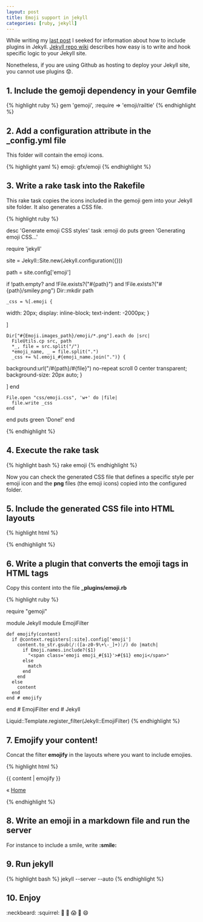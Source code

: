 ```yaml
---
layout: post
title: Emoji support in jekyll
categories: [ruby, jekyll]
---
```


While writing my [last post](/2012/10/28/css-changes/) I seeked for information about how to include plugins in Jekyll. [Jekyll repo wiki](https://github.com/mojombo/jekyll/wiki/Plugins) describes how easy is to write and hook specific logic to your Jekyll site.

Nonetheless, if you are using Github as hosting to deploy your Jekyll site, you cannot use plugins :worried:.

## 1. Include the **gemoji** dependency in your Gemfile

{% highlight ruby %}
gem 'gemoji', :require => 'emoji/railtie'
{% endhighlight %}

## 2. Add a configuration attribute in the **_config.yml** file

This folder will contain the emoji icons.

{% highlight yaml %}
emoji:    gfx/emoji
{% endhighlight %}

## 3. Write a rake task into the Rakefile

This rake task copies the icons included in the gemoji gem into your Jekyll site folder. It also generates a CSS file.

{% highlight ruby %}

desc 'Generate emoji CSS styles'
task :emoji do
  puts green 'Generating emoji CSS...'

  require 'jekyll'

  site = Jekyll::Site.new(Jekyll.configuration({}))

  path = site.config['emoji']

  if !path.empty? and !File.exists?("#{path}") and !File.exists?("#{path}/smiley.png")
    Dir::mkdir path

    _css = %[.emoji {
  width: 20px;
  display: inline-block;
  text-indent: -2000px;
}

]

    Dir["#{Emoji.images_path}/emoji/*.png"].each do |src|
      FileUtils.cp src, path
      *_, file = src.split("/")
      *emoji_name, _ = file.split(".")
      _css += %[.emoji_#{emoji_name.join(".")} {
  background:url("/#{path}/#{file}") no-repeat scroll 0 center transparent;
  background-size: 20px auto;
}

]
    end

    File.open "css/emoji.css", 'w+' do |file|
      file.write _css
    end
  end
  puts green 'Done!'
end

{% endhighlight %}

## 4. Execute the rake task

{% highlight bash %}
rake emoji
{% endhighlight %}

Now you can check the generated CSS file that defines a specific style per emoji icon and the **png** files (the emoji icons) copied into the configured folder.

## 5. Include the generated CSS file into HTML layouts

{% highlight html %}
<link rel="stylesheet" href="/css/style.css">
{% endhighlight %}

## 6. Write a plugin that converts the emoji tags in HTML tags

Copy this content into the file **_plugins/emoji.rb**

{% highlight ruby %}

require "gemoji"

module Jekyll
  module EmojiFilter

    def emojify(content)
      if @context.registers[:site].config['emoji']
        content.to_str.gsub(/:([a-z0-9\+\-_]+):/) do |match|
          if Emoji.names.include?($1)
            "<span class='emoji emoji_#{$1}'>#{$1} emoji</span>"
          else
            match
          end
        end
      else
        content
      end
    end # emojify

  end # EmojiFilter
end # Jekyll

Liquid::Template.register_filter(Jekyll::EmojiFilter)
{% endhighlight %}

## 7. Emojify your content!

Concat the filter **emojify** in the layouts where you want to include emojies.

{% highlight html %}
<div id="post" role="main">
  {{ content | emojify }}
  
  <p class="back">&laquo; <a href="/">Home</a></p>
</div>
{% endhighlight %}

## 8. Write an emoji in a markdown file and run the server

For instance to include a smile, write **&#58;smile&#58;**

## 9. Run jekyll

{% highlight bash %}
jekyll --server --auto
{% endhighlight %}

## 10. Enjoy

:neckbeard: :squirrel: :bug: :monkey: :scream: :hankey: :smile:
